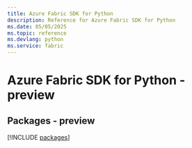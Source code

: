 ```yaml
---
title: Azure Fabric SDK for Python
description: Reference for Azure Fabric SDK for Python
ms.date: 05/05/2025
ms.topic: reference
ms.devlang: python
ms.service: fabric
---
```

# Azure Fabric SDK for Python - preview
## Packages - preview
[!INCLUDE [packages](fabric-index.md)]